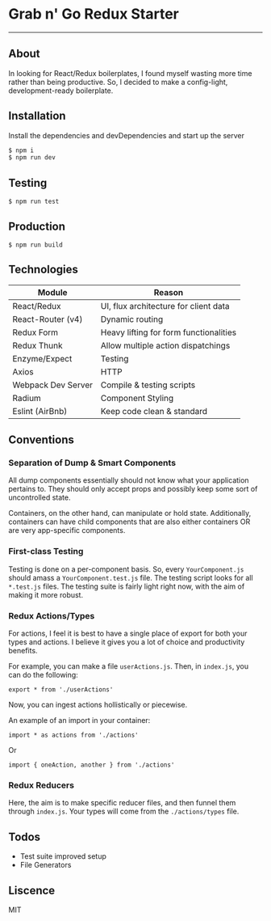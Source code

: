 # Grab n' Go Redux Starter
___
## About
In looking for React/Redux boilerplates, I found myself wasting more time rather than being productive. So, I decided to make a config-light, development-ready boilerplate.

## Installation

Install the dependencies and devDependencies and start up the server

```sh
$ npm i
$ npm run dev
```

## Testing

```
$ npm run test
```

## Production

```
$ npm run build
```

## Technologies

| Module | Reason |
| ------ | ------ |
| React/Redux | UI, flux architecture for client data |
| React-Router (v4) | Dynamic routing |
| Redux Form | Heavy lifting for form functionalities |
| Redux Thunk | Allow multiple action dispatchings |
| Enzyme/Expect | Testing |
| Axios | HTTP |
| Webpack Dev Server | Compile & testing scripts |
| Radium | Component Styling |
| Eslint (AirBnb) | Keep code clean & standard |

## Conventions

### Separation of Dump & Smart Components

All dump components essentially should not know what your application pertains to. They should only accept props and possibly keep some sort of uncontrolled state.

Containers, on the other hand, can manipulate or hold state. Additionally, containers can have child components that are also either containers OR are very app-specific components.

### First-class Testing

Testing is done on a per-component basis. So, every ```YourComponent.js``` should amass a ```YourComponent.test.js``` file. The testing script looks for all ```*.test.js``` files. The testing suite is fairly light right now, with the aim of making it more robust.

### Redux Actions/Types

For actions, I feel it is best to have a single place of export for both your types and actions. I believe it gives you a lot of choice and productivity benefits.

For example, you can make a file ```userActions.js```. Then, in ```index.js```, you can do the following:

```
export * from './userActions'
```

Now, you can ingest actions hollistically or piecewise.

An example of an import in your container:

```
import * as actions from './actions'
```

Or

```
import { oneAction, another } from './actions'
```

### Redux Reducers

Here, the aim is to make specific reducer files, and then funnel them through ```index.js```. Your types will come from the ```./actions/types``` file.

## Todos

 - Test suite improved setup
 - File Generators

## Liscence

MIT
